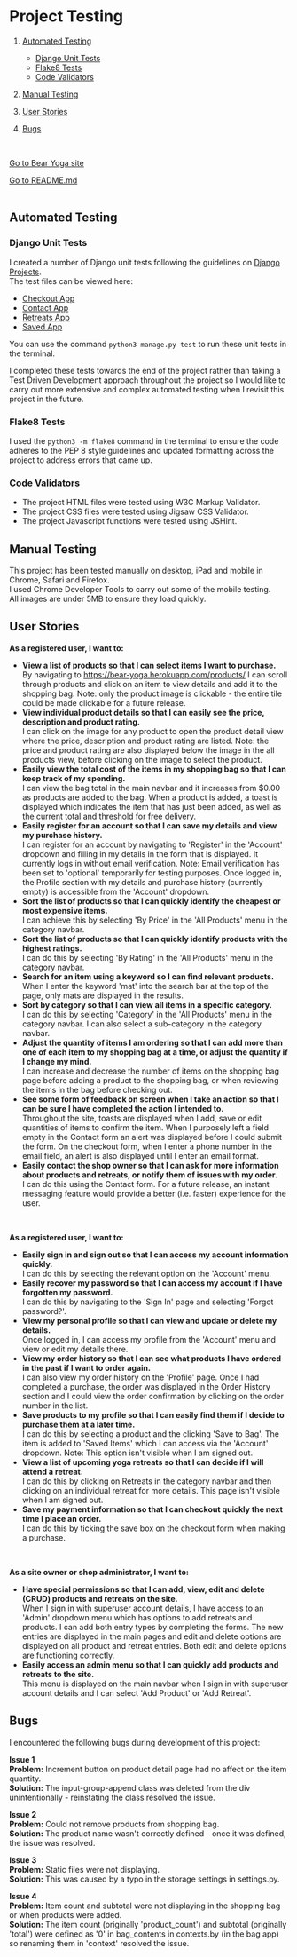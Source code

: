 # Project Testing

1. [Automated Testing](#automated-testing)
    * [Django Unit Tests](#django-unit-tests)
    * [Flake8 Tests](#flake8-tests)
    * [Code Validators](#code-validators)

2. [Manual Testing](#manual-testing)

3. [User Stories](#user-stories)

4. [Bugs](#bugs)

<br>

[Go to Bear Yoga site](https://bear-yoga.herokuapp.com/)

[Go to README.md](https://github.com/coderkatew/bear-yoga/blob/master/README.md)
<br>
<br>

## Automated Testing
### Django Unit Tests
I created a number of Django unit tests following the guidelines on [Django Projects](https://docs.djangoproject.com/en/3.1/topics/testing/overview/).<br>
The test files can be viewed here:
* [Checkout App](https://github.com/coderkatew/bear-yoga/blob/master/checkout/tests.py)
* [Contact App](https://github.com/coderkatew/bear-yoga/blob/master/contact/tests.py)
* [Retreats App](https://github.com/coderkatew/bear-yoga/blob/master/retreats/tests.py)
* [Saved App](https://github.com/coderkatew/bear-yoga/blob/master/saved/tests.py)

You can use the command `python3 manage.py test` to run these unit tests in the terminal.

I completed these tests towards the end of the project rather than taking a Test Driven Development approach throughout the project so I would like to carry out more extensive and complex automated testing when I revisit this project in the future.

### Flake8 Tests
I used the `python3 -m flake8` command in the terminal to ensure the code adheres to the PEP 8 style guidelines and updated formatting across the project to address errors that came up. 


### Code Validators
* The project HTML files were tested using W3C Markup Validator.
* The project CSS files were tested using Jigsaw CSS Validator. 
* The project Javascript functions were tested using JSHint. 


## Manual Testing
This project has been tested manually on desktop, iPad and mobile in Chrome, Safari and Firefox. 
<br>I used Chrome Developer Tools to carry out some of the mobile testing. 
<br>All images are under 5MB to ensure they load quickly.

## User Stories

**As a registered user, I want to:**
<br>

* **View a list of products so that I can select items I want to purchase.**<br>
By navigating to https://bear-yoga.herokuapp.com/products/ I can scroll through products and click on an item to view details and add it to the shopping bag. Note: only the product image is clickable - the entire tile could be made clickable for a future release.
* **View individual product details so that I can easily see the price, description and product rating.**<br>
I can click on the image for any product to open the product detail view where the price, description and product rating are listed. Note: the price and product rating are also displayed below the image in the all products view, before clicking on the image to select the product.
* **Easily view the total cost of the items in my shopping bag so that I can keep track of my spending.**<br>
I can view the bag total in the main navbar and it increases from $0.00 as products are added to the bag. When a product is added, a toast is displayed which indicates the item that has just been added, as well as the current total and threshold for free delivery.
* **Easily register for an account so that I can save my details and view my purchase history.**<br>
I can register for an account by navigating to 'Register' in the 'Account' dropdown and filling in my details in the form that is displayed. It currently logs in without email verification. Note: Email verification has been set to 'optional' temporarily for testing purposes. Once logged in, the Profile section with my details and purchase history (currently empty) is accessible from the 'Account' dropdown. 
* **Sort the list of products so that I can quickly identify the cheapest or most expensive items.**<br>
I can achieve this by selecting 'By Price' in the 'All Products' menu in the category navbar.
* **Sort the list of products so that I can quickly identify products with the highest ratings.**<br>
I can do this by selecting 'By Rating' in the 'All Products' menu in the category navbar.
* **Search for an item using a keyword so I can find relevant products.**<br>
When I enter the keyword 'mat' into the search bar at the top of the page, only mats are displayed in the results.
* **Sort by category so that I can view all items in a specific category.**<br>
I can do this by selecting 'Category' in the 'All Products' menu in the category navbar. I can also select a sub-category in the category navbar.
* **Adjust the quantity of items I am ordering so that I can add more than one of each item to my shopping bag at a time, or adjust the quantity if I change my mind.**<br>
I can increase and decrease the number of items on the shopping bag page before adding a product to the shopping bag, or when reviewing the items in the bag before checking out.
* **See some form of feedback on screen when I take an action so that I can be sure I have completed the action I intended to.**<br>
Throughout the site, toasts are displayed when I add, save or edit quantities of items to confirm the item. When I purposely left a field empty in the Contact form an alert was displayed before I could submit the form. On the checkout form, when I enter a phone number in the email field, an alert is also displayed until I enter an email format.
* **Easily contact the shop owner so that I can ask for more information about products and retreats, or notify them of issues with my order.**<br>
I can do this using the Contact form. For a future release, an instant messaging feature would provide a better (i.e. faster) experience for the user.
<br>

**As a registered user, I want to:**
<br>

* **Easily sign in and sign out so that I can access my account information quickly.**<br>
I can do this by selecting the relevant option on the 'Account' menu.
* **Easily recover my password so that I can access my account if I have forgotten my password.**<br>
I can do this by navigating to the 'Sign In' page and selecting 'Forgot password?'.
* **View my personal profile so that I can view and update or delete my details.**<br>
Once logged in, I can access my profile from the 'Account' menu and view or edit my details there. 
* **View my order history so that I can see what products I have ordered in the past if I want to order again.**<br>
I can also view my order history on the 'Profile' page. Once I had completed a purchase, the order was displayed in the Order History section and I could view the order confirmation by clicking on the order number in the list.
* **Save products to my profile so that I can easily find them if I decide to purchase them at a later time.**<br>
I can do this by selecting a product and the clicking 'Save to Bag'. The item is added to 'Saved Items' which I can access via the 'Account' dropdown. Note: This option isn't visible when I am signed out.
* **View a list of upcoming yoga retreats so that I can decide if I will attend a retreat.**<br>
I can do this by clicking on Retreats in the category navbar and then clicking on an individual retreat for more details. This page isn't visible when I am signed out.
* **Save my payment information so that I can checkout quickly the next time I place an order.**<br>
I can do this by ticking the save box on the checkout form when making a purchase.
<br>

**As a site owner or shop administrator, I want to:**
* **Have special permissions so that I can add, view, edit and delete (CRUD) products and retreats on the site.**<br>
When I sign in with superuser account details, I have access to an 'Admin' dropdown menu which has options to add retreats and products. I can add both entry types by completing the forms. The new entries are displayed in the main pages and edit and delete options are displayed on all product and retreat entries. Both edit and delete options are functioning correctly.
* **Easily access an admin menu so that I can quickly add products and retreats to the site.**<br>
This menu is displayed on the main navbar when I sign in with superuser account details and I can select 'Add Product' or 'Add Retreat'.

## Bugs
I encountered the following bugs during development of this project:
<br>

**Issue 1**<br>
**Problem:** Increment button on product detail page had no affect on the item quantity.<br>
**Solution:** The input-group-append class was deleted from the div unintentionally - reinstating the class resolved the issue.<br>

**Issue 2**<br>
**Problem:** Could not remove products from shopping bag.<br>
**Solution:** The product name wasn't correctly defined - once it was defined, the issue was resolved.<br>

**Issue 3**<br>
**Problem:** Static files were not displaying.<br>
**Solution:** This was caused by a typo in the storage settings in settings.py.<br>

**Issue 4**<br>
**Problem:** Item count and subtotal were not displaying in the shopping bag or when products were added.<br>
**Solution:** The item count (originally 'product_count') and subtotal (originally 'total')  were defined as '0' in bag_contents in contexts.by (in the bag app) so renaming them in 'context' resolved the issue.<br>
